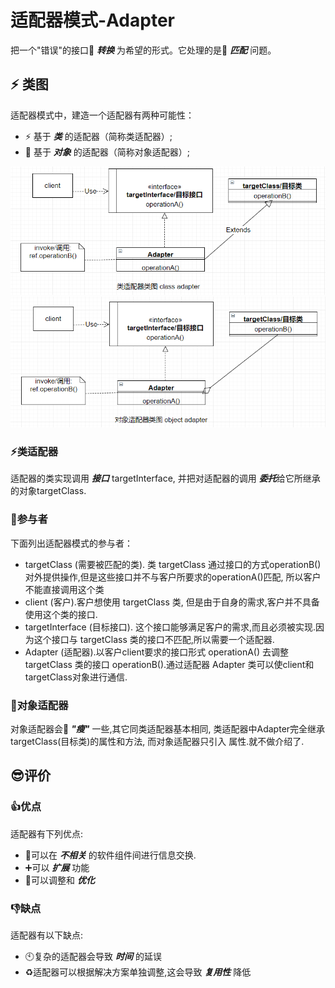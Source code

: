 # 适配器模式-Adapter

把一个"错误"的接口:arrows_counterclockwise: ***转换*** 为希望的形式。它处理的是:couple: ***匹配*** 问题。

## :zap: 类图

适配器模式中，建造一个适配器有两种可能性：
  * :zap: 基于 ***类*** 的适配器（简称类适配器）;
  * :elephant: 基于 ***对象*** 的适配器（简称对象适配器）;

<img src="./../img/design-patterns-01-adapter-class.png"/>

<img src="./../img/design-patterns-01-adapter-object.png">

### :zap:类适配器

适配器的类实现调用 ***接口*** targetInterface, 并把对适配器的调用 ***委托***给它所继承的对象targetClass.


### :boy:参与者

下面列出适配器模式的参与者：
  * targetClass (需要被匹配的类). 类 targetClass 通过接口的方式operationB()对外提供操作,但是这些接口并不与客户所要求的operationA()匹配,
  所以客户不能直接调用这个类
  * client (客户).客户想使用 targetClass 类, 但是由于自身的需求,客户并不具备使用这个类的接口.
  * targetInterface (目标接口). 这个接口能够满足客户的需求,而且必须被实现.因为这个接口与 targetClass 类的接口不匹配,所以需要一个适配器.
  * Adapter (适配器).以客户client要求的接口形式 operationA() 去调整 targetClass 类的接口 operationB().通过适配器 Adapter 类可以使client和targetClass对象进行通信. 

### :elephant:对象适配器

对象适配器会:poultry_leg: ***"瘦"*** 一些,其它同类适配器基本相同, 类适配器中Adapter完全继承targetClass(目标类)的属性和方法, 而对象适配器只引入 属性.就不做介绍了.

## :sunglasses:评价

### :+1:优点

适配器有下列优点:
  * :no_entry_sign:可以在 ***不相关*** 的软件组件间进行信息交换.
  * :heavy_plus_sign:可以 ***扩展*** 功能
  * :pray:可以调整和 ***优化***

### :-1:缺点

适配器有以下缺点:
  * :clock10:复杂的适配器会导致 ***时间*** 的延误
  * :recycle:适配器可以根据解决方案单独调整,这会导致 ***复用性*** 降低

